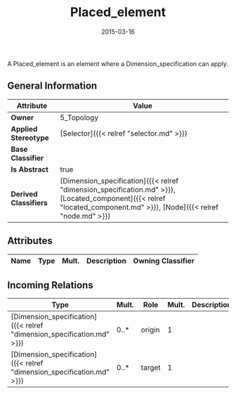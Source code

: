 ﻿---
title: Placed_element
toc: false
type: specs
date: "2015-03-16"
draft: false
specification: KBL
version: 2.4
documentType: "Recommendation"
elementType: Class
classes:
  - Placed_element
menu_name: kbl-2.4
---
<p>A Placed_element is an element where a Dimension_specification can apply.</p>

## General Information

| Attribute               | Value |
|-------------------------|-------|
| **Owner**               | 5_Topology |
| **Applied Stereotype**  | [Selector]({{< relref "selector.md" >}})<br/>  |
| **Base Classifier**     |   |
| **Is Abstract**         | true |
| **Derived Classifiers** | [Dimension_specification]({{< relref "dimension_specification.md" >}}), [Located_component]({{< relref "located_component.md" >}}), [Node]({{< relref "node.md" >}}) |

## Attributes
|  Name  |  Type  |  Mult.  |  Description  |  Owning Classifier  |
|--------|--------|---------|---------------|--------------|

##  Incoming Relations
|    Type  |   Mult.  |   Role    |   Mult.   |   Description  |
|----------|----------|-----------|-----------|----------------|
| [Dimension_specification]({{< relref "dimension_specification.md" >}}) | 0..* | origin | 1 |  |
| [Dimension_specification]({{< relref "dimension_specification.md" >}}) | 0..* | target | 1 |  |
